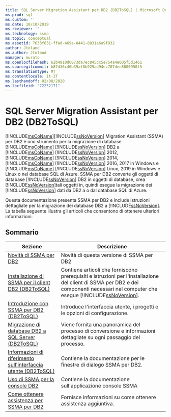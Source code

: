 ```yaml
---
title: SQL Server Migration Assistant per DB2 (DB2ToSQL) | Microsoft Docs
ms.prod: sql
ms.custom: ''
ms.date: 10/10/2019
ms.reviewer: ''
ms.technology: ssma
ms.topic: conceptual
ms.assetid: 7633f631-ffad-469a-8441-8831a6a9f932
author: Jtoland
ms.author: Jtoland
manager: murato
ms.openlocfilehash: 62b4910d6073da7ec845cc5e754a4e005f5d1461
ms.sourcegitcommit: b87d36c46b39af8b929ad94ec707dee8800950f5
ms.translationtype: MT
ms.contentlocale: it-IT
ms.lasthandoff: 02/08/2020
ms.locfileid: "72252171"
---
```

# <a name="sql-server-migration-assistant-for-db2-db2tosql"></a>SQL Server Migration Assistant per DB2 (DB2ToSQL)
[!INCLUDE[msCoName](../../includes/msconame_md.md)][!INCLUDE[ssNoVersion](../../includes/ssnoversion-md.md)] Migration Assistant (SSMA) per DB2 è uno strumento per la migrazione di database [!INCLUDE[msCoName](../../includes/msconame_md.md)] [!INCLUDE[ssNoVersion](../../includes/ssnoversion-md.md)] DB2 a [!INCLUDE[msCoName](../../includes/msconame_md.md)] [!INCLUDE[ssNoVersion](../../includes/ssnoversion-md.md)] 2012, [!INCLUDE[msCoName](../../includes/msconame_md.md)] [!INCLUDE[ssNoVersion](../../includes/ssnoversion-md.md)] 2014, [!INCLUDE[msCoName](../../includes/msconame_md.md)] [!INCLUDE[ssNoVersion](../../includes/ssnoversion-md.md)] 2016, 2017 in Windows e [!INCLUDE[msCoName](../../includes/msconame_md.md)] [!INCLUDE[ssNoVersion](../../includes/ssnoversion-md.md)] Linux, 2019 in Windows e Linux o nel database SQL di Azure. SSMA per DB2 converte gli oggetti di database [!INCLUDE[ssNoVersion](../../includes/ssnoversion-md.md)] DB2 in oggetti di database, crea [!INCLUDE[ssNoVersion](../../includes/ssnoversion-md.md)]tali oggetti in, quindi esegue la migrazione dei [!INCLUDE[ssNoVersion](../../includes/ssnoversion-md.md)] dati da DB2 a o dal database SQL di Azure.  
  
Questa documentazione presenta SSMA per DB2 e include istruzioni dettagliate per la migrazione dei database DB2 a [!INCLUDE[ssNoVersion](../../includes/ssnoversion-md.md)]. La tabella seguente illustra gli articoli che consentono di ottenere ulteriori informazioni:  
  
## <a name="contents"></a>Sommario  
  
|Sezione|Descrizione|  
|-----------|---------------|
|[Novità di SSMA per DB2](https://msdn.microsoft.com/1cc38f85-3caa-42d0-8c76-a380c1d15c67)|Novità di questa versione di SSMA per DB2|  
|[Installazione di SSMA per il client DB2 &#40;DB2ToSQL&#41;](../../ssma/db2/installing-ssma-for-db2-client-db2tosql.md)|Contiene articoli che forniscono prerequisiti e istruzioni per l'installazione del client di SSMA per DB2 e dei componenti necessari nel computer che esegue [!INCLUDE[ssNoVersion](../../includes/ssnoversion-md.md)].|  
|[Introduzione con SSMA per DB2 &#40;DB2ToSQL&#41;](../../ssma/db2/getting-started-with-ssma-for-db2-db2tosql.md)|Introduce l'interfaccia utente, i progetti e le opzioni di configurazione.|  
|[Migrazione di database DB2 a SQL Server &#40;DB2ToSQL&#41;](../../ssma/db2/migrating-db2-databases-to-sql-server-db2tosql.md)|Viene fornita una panoramica del processo di conversione e informazioni dettagliate su ogni passaggio del processo.|  
|[Informazioni di riferimento sull'interfaccia utente &#40;DB2ToSQL&#41;](../../ssma/db2/user-interface-reference-db2tosql.md)|Contiene la documentazione per le finestre di dialogo SSMA per DB2.|  
|[Uso di SSMA per la console DB2](https://msdn.microsoft.com/29d8787c-632e-4ff7-9ccc-3f7ad40480ec)|Contiene la documentazione sull'applicazione console SSMA|  
|[Come ottenere assistenza per SSMA per DB2](https://go.microsoft.com/fwlink/?LinkID=708538&clcid=0x409)|Fornisce informazioni su come ottenere assistenza aggiuntiva.|  

